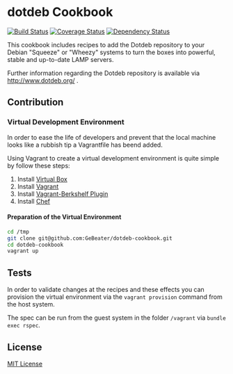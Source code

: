 dotdeb Cookbook
===============

[![Build Status](https://secure.travis-ci.org/GeBeater/dotdeb-cookbook.png)](http://travis-ci.org/GeBeater/dotdeb-cookbook)
[![Coverage Status](https://coveralls.io/repos/GeBeater/dotdeb-cookbook/badge.png)](https://coveralls.io/r/GeBeater/dotdeb-cookbook)
[![Dependency Status](https://www.versioneye.com/user/projects/52dbd4d2ec13750ec70005e9/badge.png)](https://www.versioneye.com/user/projects/52dbd4d2ec13750ec70005e9)

This cookbook includes recipes to add the Dotdeb repository to your Debian "Squeeze" or
"Wheezy" systems to turn the boxes into powerful, stable and up-to-date LAMP servers.

Further information regarding the Dotdeb repository is available via http://www.dotdeb.org/ .

## Contribution

### Virtual Development Environment

In order to ease the life of developers and prevent that the local machine looks like a rubbish
tip a Vagrantfile has beend added.

Using Vagrant to create a virtual development environment is quite simple by follow these steps:

1. Install [Virtual Box](https://www.virtualbox.org/wiki/Downloads)
2. Install [Vagrant](http://downloads.vagrantup.com/)
3. Install [Vagrant-Berkshelf Plugin](https://github.com/riotgames/vagrant-berkshelf)
4. Install [Chef](http://www.opscode.com/chef/install/)

#### Preparation of the Virtual Environment

```bash
cd /tmp
git clone git@github.com:GeBeater/dotdeb-cookbook.git
cd dotdeb-cookbook
vagrant up
```

## Tests

In order to validate changes at the recipes and these effects you can provision the
virtual environment via the `vagrant provision` command from the host system.

The spec can be run from the guest system in the folder `/vagrant` via `bundle exec rspec`.

## License

[MIT License](LICENSE.txt)
